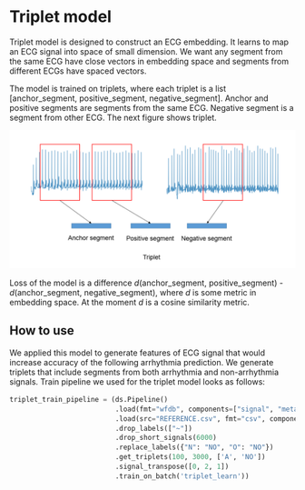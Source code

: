 # Triplet model

Triplet model is designed to construct an ECG embedding. It learns to map an ECG signal into space of small dimension. We want any segment from the same ECG have close vectors in embedding space and segments from different ECGs have spaced vectors. 

The model is trained on triplets, where each triplet is a list [anchor_segment, positive_segment, negative_segment]. Anchor and positive segments are segments from the same ECG. Negative segment is a segment from other ECG. The next figure shows triplet.

![image](triplet.PNG)

Loss of the model is a difference *d*(anchor_segment, positive_segment) - *d*(anchor_segment, negative_segment), where *d* is some metric in embedding space. At the moment *d* is a cosine similarity metric.

## How to use
We applied this model to generate features of ECG signal that would increase accuracy of the following arrhythmia prediction. We generate triplets that include segments from both arrhythmia and non-arrhythmia signals. Train pipeline we used for the triplet model looks as follows:
```python
triplet_train_pipeline = (ds.Pipeline()
                          .load(fmt="wfdb", components=["signal", "meta"])
                          .load(src="REFERENCE.csv", fmt="csv", components="target")
                          .drop_labels(["~"])
                          .drop_short_signals(6000)
                          .replace_labels({"N": "NO", "O": "NO"})
                          .get_triplets(100, 3000, ['A', 'NO'])
                          .signal_transpose([0, 2, 1])
                          .train_on_batch('triplet_learn'))
```